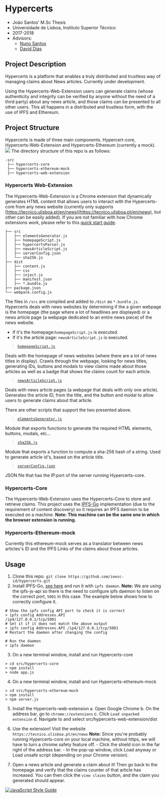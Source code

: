 # Hypercerts

- João Santos' M.Sc Thesis
- Universidade de Lisboa, Instituto Superior Técnico
- 2017-2018
- Advisors: 
  - [Nuno Santos](http://www.gsd.inesc-id.pt/~nsantos/)
  - [David Dias](http://daviddias.me/)

## Project Description

Hypercerts is a platform that enables a truly distributed and trustless way of managing claims about News articles.
Currently under development.

Using the Hypercerts-Web-Extension users can generate claims  (whose authenticity and integrity can be verified by anyone without the need of a third party) about any news article, and those claims can be presented to all other users. This all happens in a distributed and trustless form, with the use of IPFS and Ethereum.

## Project Structure
Hypercerts is made of three main components. Hypercert-core, Hypercerts-Web-Extension and Hypercerts-Ethereum (currently a mock).
![](https://github.com/inesc-id/hypercerts-pm/blob/master/images/hc-arch2.jpg?raw=true)
The directory structure of this repo is as follows:
```
-src
 ├── hypercerts-core
 ├── hypercerts-ethereum-mock
 ├── hypercerts-web-extension
 ```
### Hypercerts Web-Extension
The Hypercerts-Web-Extension is a Chrome extension that dynamically generates HTML content that allows users to interact with the Hypercerts-core from any news website (currently only supports [https://tecnico.ulisboa.pt/en/news](https://tecnico.ulisboa.pt/en/news), but other can be easily added).
If you are not familiar with how Chrome extensions work, please refer to this [quick start guide](https://developer.chrome.com/extensions/getstarted).
```
├── src
│   ├── elementsGenerator.js
│   ├── homepageScript.js
│   ├── hypercertsParser.js
│   ├── newsArticleScript.js
│   ├── serverConfig.json
│   └── sha256.js
├── dist
│   ├── content.js
│   ├── css
│   ├── inject.js
│   ├── manifest.json
│   ├── *.bundle.js
├── package.json
└── webpack.config.js
```

The files in `/src` are compiled and added to `/dist` as `*.bundle.js`.
Hypercerts deals with news websites by determining if the a given webpage is the homepage (the page where a lot of headlines are displayed) or a news article page (a webpage dedicated to an entire news piece) of the news website. 
- If it's the homepage:`homepageScript.js` is executed.
- If it's the article page: `newsArticleScript.js` is executed. 
 
> [`homepageScript.js`](https://github.com/inesc-id/hypercerts/blob/weekly-goals-build-extension/src/hypercerts-web-extension/src/homepageScript.js)

Deals with the homepage of news websites (where there are a lot of news titles in display). Crawls through the webpage, looking for news titles, generating IDs, buttons and modals to view claims made about those articles as well as a badge that shows the claims count for each article. 

> [`newsArticleScript.js`](https://github.com/inesc-id/hypercerts/blob/weekly-goals-build-extension/src/hypercerts-web-extension/src/newsArticleScript.js)

Deals with news article pages (a webpage that deals with only one article). Generates the article ID, from the title, and the button and modal to allow users to generate claims about that article.

There are other scripts that support the two presented above.
> [`elementsGenerator.js`](https://github.com/inesc-id/hypercerts/blob/weekly-goals-build-extension/src/hypercerts-web-extension/src/elementsGenerator.js)

Module that exports functions to generate the required HTML elements, buttons, modals, etc...

> [`sha256.js`](https://github.com/inesc-id/hypercerts/blob/weekly-goals-build-extension/src/hypercerts-web-extension/src/sha256.js)

Module that exports a function to compute a sha-256 hash of a string. Used to generate article id's, based on the article title.

> [`serverConfig.json`](https://github.com/inesc-id/hypercerts/blob/weekly-goals-build-extension/src/hypercerts-web-extension/src/serverConfig.json)

JSON file that has the IP:port of the server running Hypercerts-core.

### Hypercerts-Core

The Hypercerts-Web-Extension uses the Hypercerts-Core to store and retrieve claims.
This project uses the [IPFS-Go](https://github.com/ipfs/go-ipfs) implementation (due to the requirement of content discovery) so it requires an IPFS daemon to be executed on a machine. 
**Note: This machine can be the same one in which the browser extension is running.**

### Hypercerts-Ethereum-mock
Currently this ethereum-mock serves as a translator between news articles's ID and the IPFS Links of the claims about those articles.

## Usage
1. Clone this repo.
`git clone https://github.com/inesc-id/hypercerts.git` 
2. Install IPFS-Go, [see here](https://github.com/ipfs/go-ipfs#install) and run it with `ipfs daemon`.
**Note:** We are using the ipfs-js-api so there is the need to configure ipfs daemon to listen on the correct port, `5001` in this case. The example below shows how to correctly configure it.
```
# Show the ipfs config API port to check it is correct
> ipfs config Addresses.API
/ip4/127.0.0.1/tcp/5001
# Set it if it does not match the above output
> ipfs config Addresses.API /ip4/127.0.0.1/tcp/5001
# Restart the daemon after changing the config

# Run the daemon
> ipfs daemon
```
3. On a new terminal window, install and run Hypercerts-core
```
> cd src/hypercerts-core
> npm install
> node app.js
```
4. On a new terminal window, install and run Hypercerts-ethereum-mock
```
> cd src/hypercerts-ethereum-mock
> npm install
> npm server.js
```
5. Install the Hypercerts-web-extension
    a. Open Google Chrome
    b. On the address bar, go to `chrome://extensions`
    c. Click `Load unpacked extension`
    d. Navigate to and select src/hypercerts-web-extension/dist

6. Use the extension! Visit the website `https://tecnico.ulisboa.pt/en/news`
**Note:** Since you're probably running Hypercerts-core on your local machine, without https, we will have to turn a chrome safety feature off.
            - Click the shield icon in the far right of the address bar.
            - In the pop-up window, click Load anyway or Load unsafe script (depending on your Chrome version).

7. Open a news article and generate a claim about it! Then go back to the homepage and verify that the claims counter of that article has increased. You can then click the `view claims` button, and the claim you generated should appear.

[![JavaScript Style Guide](https://cdn.rawgit.com/standard/standard/master/badge.svg)](https://github.com/standard/standard)
